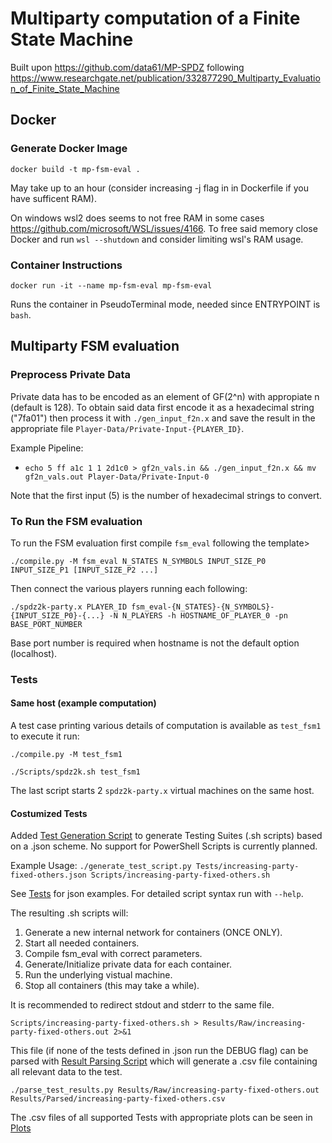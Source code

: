 # Multiparty computation of a Finite State Machine
Built upon https://github.com/data61/MP-SPDZ following https://www.researchgate.net/publication/332877290_Multiparty_Evaluation_of_Finite_State_Machine

## Docker
### Generate Docker Image
`docker build -t mp-fsm-eval .`

May take up to an hour (consider increasing -j flag in in Dockerfile if you have sufficent RAM).

On windows wsl2 does seems to not free RAM in some cases https://github.com/microsoft/WSL/issues/4166.
To free said memory close Docker and run `wsl --shutdown` and consider limiting wsl's RAM usage.


### Container Instructions
`docker run -it --name mp-fsm-eval mp-fsm-eval`

Runs the container in PseudoTerminal mode, needed since ENTRYPOINT is `bash`.

## Multiparty FSM evaluation
### Preprocess Private Data
Private data has to be encoded as an element of GF(2^n) with appropiate n (default is 128).
To obtain said data first encode it as a hexadecimal string ("7fa01") then process it with `./gen_input_f2n.x`
and save the result in the appropriate file `Player-Data/Private-Input-{PLAYER_ID}`.

Example Pipeline:
- `echo 5 ff a1c 1 1 2d1c0 > gf2n_vals.in && ./gen_input_f2n.x && mv gf2n_vals.out Player-Data/Private-Input-0`

Note that the first input (5) is the number of hexadecimal strings to convert.

### To Run the FSM evaluation 
To run the FSM evaluation first compile `fsm_eval` following the template>

`./compile.py -M fsm_eval N_STATES N_SYMBOLS INPUT_SIZE_P0 INPUT_SIZE_P1 [INPUT_SIZE_P2 ...]`

Then connect the various players running each following:

`./spdz2k-party.x PLAYER_ID fsm_eval-{N_STATES}-{N_SYMBOLS}-{INPUT_SIZE_P0}-{...} -N N_PLAYERS -h HOSTNAME_OF_PLAYER_0 -pn BASE_PORT_NUMBER`

Base port number is required when hostname is not the default option (localhost).

### Tests
#### Same host (example computation)
A test case printing various details of computation is available as `test_fsm1` to execute it run:

`./compile.py -M test_fsm1`

`./Scripts/spdz2k.sh test_fsm1`

The last script starts 2 `spdz2k-party.x` virtual machines on the same host.

#### Costumized Tests
Added [Test Generation Script](./generate_test_script.py) to generate Testing Suites (.sh scripts) based on a .json scheme.
No support for PowerShell Scripts is currently planned.

Example Usage: `./generate_test_script.py Tests/increasing-party-fixed-others.json Scripts/increasing-party-fixed-others.sh`

See [Tests](./Tests) for json examples. For detailed script syntax run with `--help`.

The resulting .sh scripts will:
1) Generate a new internal network for containers (ONCE ONLY).
2) Start all needed containers.
3) Compile fsm_eval with correct parameters.
4) Generate/Initialize private data for each container.
5) Run the underlying vistual machine.
6) Stop all containers (this may take a while).

It is recommended to redirect stdout and stderr to the same file. 

`Scripts/increasing-party-fixed-others.sh > Results/Raw/increasing-party-fixed-others.out 2>&1`

This file (if none of the tests defined in .json run the DEBUG flag) can be parsed with
[Result Parsing Script](./parse_test_results.py) which will generate a .csv file containing all relevant data to the test.

`./parse_test_results.py Results/Raw/increasing-party-fixed-others.out Results/Parsed/increasing-party-fixed-others.csv`

The .csv files of all supported Tests with appropriate plots can be seen in [Plots](./AggregateData.ipynb)
